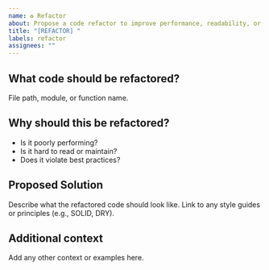 ```yaml
---
name: ♻️ Refactor
about: Propose a code refactor to improve performance, readability, or structure.
title: "[REFACTOR] "
labels: refactor
assignees: ""
---
```


## What code should be refactored?

File path, module, or function name.

## Why should this be refactored?

- Is it poorly performing?
- Is it hard to read or maintain?
- Does it violate best practices?

## Proposed Solution

Describe what the refactored code should look like. Link to any style guides or principles (e.g., SOLID, DRY).

## Additional context

Add any other context or examples here.
